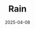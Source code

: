 ---  
layout: startup_page  
title: "Rain"  
id: "rainapp.com"  
permalink: "/rainrainapp.com04082025/"  
website: "https://rainapp.com/"  
funding_round: "Series B"  
funding_amount: "$75M"  
investors: "Prosus, Nextalia Ventures, Spark Growth Ventures, QED, Invus Opportunities"  
about: "Rain is an employer-integrated earned wage access (EWA) and financial wellness app that allows employees to access their earnings instantly after each shift. It partners with employers to provide this service, reducing employee financial stress and offering various financial wellness tools beyond EWA, such as a deposit account and debit card."  
markets: "Fintech, Employee Benefits, Financial Services"  
hq: "Santa Monica, California, United States"  
founded_year: "2019"  
linkedin: "https://www.linkedin.com/company/rain-app"  
twitter: ""  
instagram: ""  
facebook: "https://www.facebook.com/EarlyWageAccess"  
crunchbase: "https://www.crunchbase.com/organization/rain-082b"  
pitchbook: "https://pitchbook.com/profiles/company/431215-75"  

date_display: "08-Apr-2025"  
date: "2025-04-08"

# SEO Optimization  
meta_title: "Rain - Series B Funding ($75M)"  
meta_description: "Rain, Rain is an employer-integrated earned wage access (EWA) and financial wellness app that allows employees to access their earnings instantly after each..."  
meta_keywords: "Rain, Fintech, Employee Benefits, Financial Services, Series B funding"  
canonical_url: "https://startup.projectstartups.com/rainrainapp.com04082025/"  
---